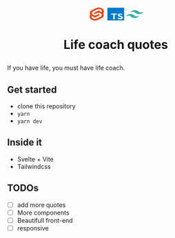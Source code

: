 <p align="center">
<img align="center" alt="Svelte" height="30" width="40" src="https://github.com/devicons/devicon/raw/master/icons/svelte/svelte-original.svg">
  <img align="center" alt="Ts" height="30" width="40" src="https://raw.githubusercontent.com/devicons/devicon/master/icons/typescript/typescript-original.svg">
  <img align="center" alt="Svelte" height="30" width="40" src="https://github.com/devicons/devicon/raw/master/icons/tailwindcss/tailwindcss-plain.svg">
</p>

# <p align="center">Life coach quotes</p>

  If you have life, you must have life coach.

## Get started 

- clone this repository
- `yarn`
- `yarn dev`

## Inside it

- Svelte + Vite 
- Tailwindcss

## TODOs

- [ ] add more quotes
- [ ] More components
- [ ] Beautifull front-end
- [ ] responsive